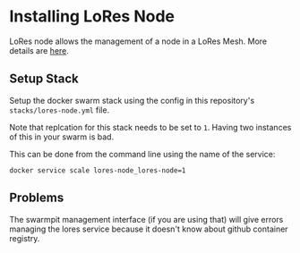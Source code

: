 # Installing LoRes Node

LoRes node allows the management of a node in a LoRes Mesh. More details are [here](https://github.com/local-resilience-tech/lores-node/).

## Setup Stack

Setup the docker swarm stack using the config in this repository's `stacks/lores-node.yml` file.

Note that replcation for this stack needs to be set to `1`. Having two instances of this in your swarm is bad.

This can be done from the command line using the name of the service:

```
docker service scale lores-node_lores-node=1
```

## Problems

The swarmpit management interface (if you are using that) will give errors managing the lores service because it doesn't know about github container registry.